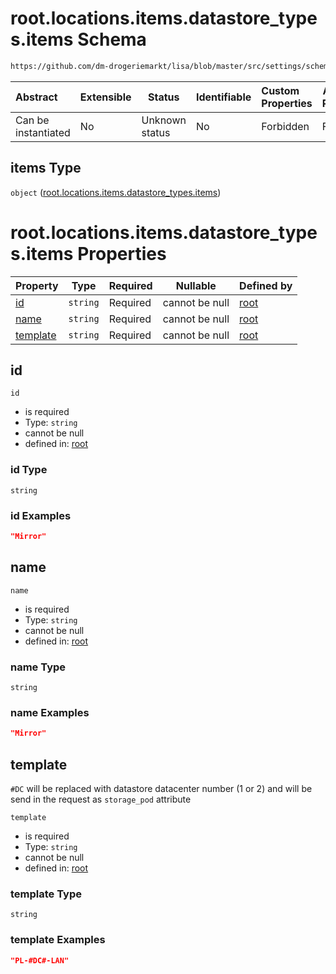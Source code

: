 # root.locations.items.datastore_types.items Schema

```txt
https://github.com/dm-drogeriemarkt/lisa/blob/master/src/settings/schema.json#/properties/locations/items/properties/datastore_types/items
```




| Abstract            | Extensible | Status         | Identifiable | Custom Properties | Additional Properties | Access Restrictions | Defined In                                                                               |
| :------------------ | ---------- | -------------- | ------------ | :---------------- | --------------------- | ------------------- | ---------------------------------------------------------------------------------------- |
| Can be instantiated | No         | Unknown status | No           | Forbidden         | Forbidden             | none                | [settings.schema.json\*](../../src/settings/settings.schema.json "open original schema") |

## items Type

`object` ([root.locations.items.datastore_types.items](settings-properties-rootlocations-rootlocationsitems-properties-rootlocationsitemsdatastore_types-rootlocationsitemsdatastore_typesitems.md))

# root.locations.items.datastore_types.items Properties

| Property              | Type     | Required | Nullable       | Defined by                                                                                                                                                                                                                                                                                                                                    |
| :-------------------- | -------- | -------- | -------------- | :-------------------------------------------------------------------------------------------------------------------------------------------------------------------------------------------------------------------------------------------------------------------------------------------------------------------------------------------- |
| [id](#id)             | `string` | Required | cannot be null | [root](settings-properties-rootlocations-rootlocationsitems-properties-rootlocationsitemsdatastore_types-rootlocationsitemsdatastore_typesitems-properties-id.md "https&#x3A;//github.com/dm-drogeriemarkt/lisa/blob/master/src/settings/schema.json#/properties/locations/items/properties/datastore_types/items/properties/id")             |
| [name](#name)         | `string` | Required | cannot be null | [root](settings-properties-rootlocations-rootlocationsitems-properties-rootlocationsitemsdatastore_types-rootlocationsitemsdatastore_typesitems-properties-name.md "https&#x3A;//github.com/dm-drogeriemarkt/lisa/blob/master/src/settings/schema.json#/properties/locations/items/properties/datastore_types/items/properties/name")         |
| [template](#template) | `string` | Required | cannot be null | [root](settings-properties-rootlocations-rootlocationsitems-properties-rootlocationsitemsdatastore_types-rootlocationsitemsdatastore_typesitems-properties-template.md "https&#x3A;//github.com/dm-drogeriemarkt/lisa/blob/master/src/settings/schema.json#/properties/locations/items/properties/datastore_types/items/properties/template") |

## id




`id`

-   is required
-   Type: `string`
-   cannot be null
-   defined in: [root](settings-properties-rootlocations-rootlocationsitems-properties-rootlocationsitemsdatastore_types-rootlocationsitemsdatastore_typesitems-properties-id.md "https&#x3A;//github.com/dm-drogeriemarkt/lisa/blob/master/src/settings/schema.json#/properties/locations/items/properties/datastore_types/items/properties/id")

### id Type

`string`

### id Examples

```json
"Mirror"
```

## name




`name`

-   is required
-   Type: `string`
-   cannot be null
-   defined in: [root](settings-properties-rootlocations-rootlocationsitems-properties-rootlocationsitemsdatastore_types-rootlocationsitemsdatastore_typesitems-properties-name.md "https&#x3A;//github.com/dm-drogeriemarkt/lisa/blob/master/src/settings/schema.json#/properties/locations/items/properties/datastore_types/items/properties/name")

### name Type

`string`

### name Examples

```json
"Mirror"
```

## template

`#DC` will be replaced with datastore datacenter number (1 or 2) and will be send in the request as `storage_pod` attribute


`template`

-   is required
-   Type: `string`
-   cannot be null
-   defined in: [root](settings-properties-rootlocations-rootlocationsitems-properties-rootlocationsitemsdatastore_types-rootlocationsitemsdatastore_typesitems-properties-template.md "https&#x3A;//github.com/dm-drogeriemarkt/lisa/blob/master/src/settings/schema.json#/properties/locations/items/properties/datastore_types/items/properties/template")

### template Type

`string`

### template Examples

```json
"PL-#DC#-LAN"
```
